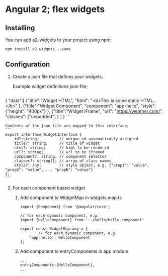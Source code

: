 # Angular 2; flex widgets

## Installing
You can add a2-widgets to your project using npm;
```
npm install a2-widgets --save
```

## Configuration

1. Create a json file that defines your widgets.

    Example widget definitions json file;
    ```
{
    "data":[
        {"title":"Widget HTML",
         "html": "&lt;b>This is some static HTML...&lt;/b>"
        },
        {"title":"Widget Component",
         "component": "app-hello",
         "style": {"height": "400px"}
        },
        {"title":"Widget iFrame",
         "url": "https://weather.com/",
         "classes": ["unpadded"]
        }
    ]
}
    ```

    Contents of the json file are mapped to this interface;
    ```
	export interface WidgetInterface {
	    id?:string;         // unique id automatically assigned
	    title?: string;     // title of widget
	    html?: string;      // html to be rendered
	    url?: string;       // url to be iframed
	    component?: string; // component selector
	    classes?: string[]; // array of class names
	    style?: any;        // style object, e.g. {"prop1": "value", "prop2": "value", ... "propN": "value"}
	};
    ```


2. For each component based widget
    1. Add component to WidgetMap in widgets.map.ts

        ```
		import {Component} from '@angular/core';

		// for each dynamic component, e.g.
		import {HelloComponent} from '../hello/hello.component'

		export const WidgetMap:any = {
	    	    // for each dynamic component, e.g.
		    'app-hello': HelloComponent
		};
        ```

    2. Add component to entryComponents in app module

        ```
		...
		entryComponents:[HelloComponent],
		...
        ```

